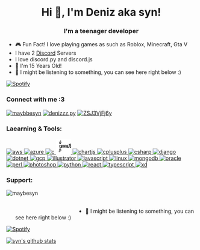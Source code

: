 <h1 align="center">Hi 👋, I'm Deniz aka syn!</h1>
<h3 align="center">I'm a teenager developer</h3>

- 🎮 Fun Fact! I love playing games as such as Roblox, Minecraft, Gta V
-  I have 2 [Discord](https://linktr.ee/maybesyn) Servers
- I love discord.py and discord.js
- 🤏 I'm 15 Years Old!
 - 🎵 I might be listening to something, you can see here right below :)

[![Spotify](https://novatorem.vercel.app/api/spotify)](https://open.spotify.com/user/64fut0xf4ha5oh7b8ff2ipm2f)

<h3 align="left">Connect with me :3</h3>
<p align="left">
<a href="https://dev.to/maybbesyn" target="blank"><img align="center" src="https://cdn.jsdelivr.net/npm/simple-icons@3.0.1/icons/dev-dot-to.svg" alt="maybbesyn" height="30" width="40" /></a>
<a href="https://instagram.com/denizzz.py" target="blank"><img align="center" src="https://cdn.jsdelivr.net/npm/simple-icons@3.0.1/icons/instagram.svg" alt="denizzz.py" height="30" width="40" /></a>
<a href="https://discord.gg/ZSJ3VjFj6y" target="blank"><img align="center" src="https://cdn.jsdelivr.net/npm/simple-icons@3.0.1/icons/discord.svg" alt="ZSJ3VjFj6y" height="30" width="40" /></a>
</p>

<h3 align="left">Laearning & Tools:</h3>
<p align="left"> <a href="https://aws.amazon.com" target="_blank"> <img src="https://devicons.github.io/devicon/devicon.git/icons/amazonwebservices/amazonwebservices-original-wordmark.svg" alt="aws" width="40" height="40"/> </a> <a href="https://azure.microsoft.com/en-in/" target="_blank"> <img src="https://www.vectorlogo.zone/logos/microsoft_azure/microsoft_azure-icon.svg" alt="azure" width="40" height="40"/> </a> <a href="https://www.cprogramming.com/" target="_blank"> <img src="https://devicons.github.io/devicon/devicon.git/icons/c/c-original.svg" alt="c" width="40" height="40"/> </a> <a href="https://canvasjs.com" target="_blank"> <img src="https://raw.githubusercontent.com/Hardik0307/Hardik0307/master/assets/canvasjs-charts.svg" alt="canvasjs" width="40" height="40"/> </a> <a href="https://www.chartjs.org" target="_blank"> <img src="https://www.chartjs.org/media/logo-title.svg" alt="chartjs" width="40" height="40"/> </a> <a href="https://www.w3schools.com/cpp/" target="_blank"> <img src="https://devicons.github.io/devicon/devicon.git/icons/cplusplus/cplusplus-original.svg" alt="cplusplus" width="40" height="40"/> </a> <a href="https://www.w3schools.com/cs/" target="_blank"> <img src="https://devicons.github.io/devicon/devicon.git/icons/csharp/csharp-original.svg" alt="csharp" width="40" height="40"/> </a> <a href="https://www.djangoproject.com/" target="_blank"> <img src="https://devicons.github.io/devicon/devicon.git/icons/django/django-original.svg" alt="django" width="40" height="40"/> </a> <a href="https://dotnet.microsoft.com/" target="_blank"> <img src="https://devicons.github.io/devicon/devicon.git/icons/dot-net/dot-net-original-wordmark.svg" alt="dotnet" width="40" height="40"/> </a> <a href="https://cloud.google.com" target="_blank"> <img src="https://www.vectorlogo.zone/logos/google_cloud/google_cloud-icon.svg" alt="gcp" width="40" height="40"/> </a> <a href="https://www.adobe.com/in/products/illustrator.html" target="_blank"> <img src="https://www.vectorlogo.zone/logos/adobe_illustrator/adobe_illustrator-icon.svg" alt="illustrator" width="40" height="40"/> </a> <a href="https://developer.mozilla.org/en-US/docs/Web/JavaScript" target="_blank"> <img src="https://devicons.github.io/devicon/devicon.git/icons/javascript/javascript-original.svg" alt="javascript" width="40" height="40"/> </a> <a href="https://www.linux.org/" target="_blank"> <img src="https://devicons.github.io/devicon/devicon.git/icons/linux/linux-original.svg" alt="linux" width="40" height="40"/> </a> <a href="https://www.mongodb.com/" target="_blank"> <img src="https://devicons.github.io/devicon/devicon.git/icons/mongodb/mongodb-original-wordmark.svg" alt="mongodb" width="40" height="40"/> </a> <a href="https://www.oracle.com/" target="_blank"> <img src="https://devicons.github.io/devicon/devicon.git/icons/oracle/oracle-original.svg" alt="oracle" width="40" height="40"/> </a> <a href="https://www.perl.org/" target="_blank"> <img src="https://api.iconify.design/logos-perl.svg" alt="perl" width="40" height="40"/> </a> <a href="https://www.photoshop.com/en" target="_blank"> <img src="https://devicons.github.io/devicon/devicon.git/icons/photoshop/photoshop-plain.svg" alt="photoshop" width="40" height="40"/> </a> <a href="https://www.python.org" target="_blank"> <img src="https://devicons.github.io/devicon/devicon.git/icons/python/python-original.svg" alt="python" width="40" height="40"/> </a> <a href="https://reactjs.org/" target="_blank"> <img src="https://devicons.github.io/devicon/devicon.git/icons/react/react-original-wordmark.svg" alt="react" width="40" height="40"/> </a> <a href="https://www.typescriptlang.org/" target="_blank"> <img src="https://devicons.github.io/devicon/devicon.git/icons/typescript/typescript-original.svg" alt="typescript" width="40" height="40"/> </a> <a href="https://www.adobe.com/products/xd.html" target="_blank"> <img src="https://cdn.worldvectorlogo.com/logos/adobe-xd.svg" alt="xd" width="40" height="40"/> </a> </p>

<h3 align="left">Support:</h3>
<p><a href="https://www.buymeacoffee.com/maybesyn"> <img align="left" src="https://cdn.buymeacoffee.com/buttons/v2/default-yellow.png" height="50" width="210" alt="maybesyn" /></a></p><br><br>

- 🎵 I might be listening to something, you can see here right below :)


[![Spotify](https://novatorem.vercel.app/api/spotify)](https://open.spotify.com/user/64fut0xf4ha5oh7b8ff2ipm2f)



[![syn's github stats](https://github-readme-stats.vercel.app/api?username=maybesyn&theme=great-gatsby&show_icons=true)](https://github.com/maybesyn/github-readme-stats)






